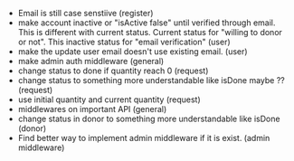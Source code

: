 - Email is still case senstiive (register)
- make account inactive or "isActive false" until verified through email. This is different with current status. Current status for "willing to donor or not". This inactive status for "email verification" (user)
- make the update user email doesn't use existing email. (user)
- make admin auth middleware (general)
- change status to done if quantity reach 0 (request)
- change status to something more understandable like isDone maybe ?? (request)
- use initial quantity and current quantity (request)
- middlewares on important API (general)
- change status in donor to something more understandable like isDone (donor)
- Find better way to implement admin middleware if it is exist. (admin middleware)
